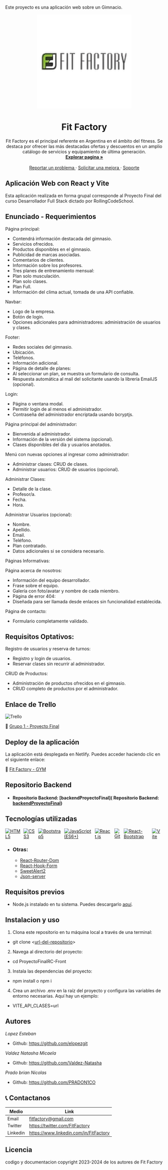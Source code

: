 Este proyecto es una aplicación web sobre un Gimnacio.

<div align= "center">
    <a href='https://fitfacory.netlify.app/'>
    <img src='./src//assets/logo.png' alt='Gaming Shop' width='300' />
    </a>
    <h1>Fit Factory</h1>
    <p>
    Fit Factory es el principal referente en Argentina en el ámbito del fitness. Se destaca por ofrecer las más destacadas ofertas y descuentos en un amplio catálogo de servicios y equipamiento de última generación.
    <br>
    <a href='https://fitfacory.netlify.app/'>
    <strong>Explorar pagina » </strong>
    </a>
    <br>
    <br>
    <a href='https://fitfacory.netlify.app/'>
    Reportar un problema
    </a>
    ·
    <a href='https://fitfacory.netlify.app/'>
    Solicitar una mejora
    </a>
    ·
    <a href='https://fitfacory.netlify.app/'>
    Soporte
    </a>
    </p>
</div>

## Aplicación Web con React y Vite

Esta aplicación realizada en forma grupal corresponde al Proyecto Final del curso Desarrollador Full Stack dictado por RollingCodeSchool.

## Enunciado - Requerimientos

Página principal:
   * Contendrá información destacada del gimnasio.
   * Servicios ofrecidos.
   * Productos disponibles en el gimnasio.
   * Publicidad de marcas asociadas.
   * Comentarios de clientes.
   * Información sobre los profesores.
   * Tres planes de entrenamiento mensual:
   * Plan solo musculación.
   * Plan solo clases.
   * Plan Full.
   * Información del clima actual, tomada de una API confiable.

Navbar:
   * Logo de la empresa.
   * Botón de login.
   * Opciones adicionales para administradores: administración de usuarios y clases.

Footer:
   * Redes sociales del gimnasio.
   * Ubicación.
   * Teléfonos.
   * Información adicional.
   * Página de detalle de planes:
   * Al seleccionar un plan, se muestra un formulario de consulta.
   * Respuesta automática al mail del solicitante usando la librería EmailJS (opcional).

Login:
   * Página o ventana modal.
   * Permitir login de al menos el administrador.
   * Contraseña del administrador encriptada usando bcryptjs.

Página principal del administrador:
   * Bienvenida al administrador.
   * Información de la versión del sistema (opcional).
   * Clases disponibles del día y usuarios anotados.

Menú con nuevas opciones al ingresar como administrador:
   * Administrar clases: CRUD de clases.
   * Administrar usuarios: CRUD de usuarios (opcional).

Administrar Clases:
   * Detalle de la clase.
   * Profesor/a.
   * Fecha.
   * Hora.

Administrar Usuarios (opcional):
   * Nombre.
   * Apellido.
   * Email.
   * Teléfono.
   * Plan contratado.
   * Datos adicionales si se considera necesario.

Páginas Informativas:

Página acerca de nosotros:
   * Información del equipo desarrollador.
   * Frase sobre el equipo.
   * Galería con foto/avatar y nombre de cada miembro.
   * Página de error 404:
   * Diseñada para ser llamada desde enlaces sin funcionalidad establecida.

Página de contacto:
   * Formulario completamente validado.

## Requisitos Optativos:

Registro de usuarios y reserva de turnos:
   * Registro y login de usuarios.
   * Reservar clases sin recurrir al administrador.

CRUD de Productos:
   * Administración de productos ofrecidos en el gimnasio.
   * CRUD completo de productos por el administrador.

## Enlace de Trello 

<img src="https://img.icons8.com/color/48/000000/trello.png" alt="Trello" title="Trello (para la gestión de proyectos)" width="48" height="48" style="margin-right: 10px"/>

🔗 [Grupo 1 - Proyecto Final](https://trello.com/b/IQmvvkkz/grupo1c89itpfinal)

## Deploy de la aplicación

La aplicación está desplegada en Netlify. Puedes acceder haciendo clic en el siguiente enlace:

🔗 [Fit Factory - GYM](https://fitfacory.netlify.app/)

## Repositorio Backend

* #### Repositorio Backend: [backendProyectoFinal]( Repositorio Backend: [backendProyectoFinal](https://github.com/PRADON1CO/ProyectoFinalBackend/tree/main))

## Tecnologías utilizadas

<div style="display: flex;">
  <a href="https://developer.mozilla.org/es/docs/Glossary/HTML5"><img src="https://img.icons8.com/color/48/000000/html-5--v1.png" alt="HTML5" title="HTML5" width="48" height="48" style="margin-right: 10px"/></a>
  <a href="https://developer.mozilla.org/es/docs/Web/CSS"><img src="https://img.icons8.com/color/48/000000/css3.png" alt="CSS3" title="CSS3" width="48" height="48" style="margin-right: 10px"/></a>
  <a href="https://getbootstrap.com/"><img src="https://img.icons8.com/color/48/000000/bootstrap.png" alt="Bootstrap5" title="Bootstrap5" width="48" height="48" style="margin-right: 10px"/></a>
  <a href="https://developer.mozilla.org/es/docs/Web/JavaScript"><img src="https://img.icons8.com/color/48/000000/javascript--v1.png" alt="JavaScript (ES6+)" title="JavaScript (ES6+)" width="48" height="48" style="margin-right: 10px"/></a>
  <a href="https://react.dev/"><img src="https://img.icons8.com/color/48/000000/react-native.png" alt="React.js" title="React.js" width="48" height="48" style="margin-right: 10px"/></a>
  <a href="https://git-scm.com/"><img src="https://img.icons8.com/color/48/000000/git.png" alt="Git" title="Git" width="48" height="48" style="margin-right: 10px"/></a>
  <a href="https://react-bootstrap.github.io/"> <img src="https://react-bootstrap.netlify.app/img/logo.svg" alt="React-Bootstrap" title="React-Bootstrap" title="Git" width="48" height="48" style="margin-right: 10px"/></a>
  <a href="https://vitejs.dev/"><img src="https://vitejs.dev/logo.svg" alt="Vite" title="Vite" width="50" style="margin-right: 10px"></a>
</div>

  * ### Otras:

    - [React-Router-Dom](https://reactrouter.com/en/main/start/tutorial) 
    - [React-Hook-Form](https://react-hook-form.com/get-started)
    - [SweetAlert2](https://sweetalert2.github.io/#download)
    - [Json-server](https://github.com/typicode/json-server)


## Requisitos previos

- Node.js instalado en tu sistema. Puedes descargarlo [aquí](https://nodejs.org/).

## Instalacion y uso

1. Clona este repositorio en tu máquina local a través de una terminal:

  * git clone <[url-del-repositorio](https://github.com/PRADON1CO/ProyectoFinalRC-Front.git)>

2. Navega al directorio del proyecto:

  * cd ProyectoFinalRC-Front

3. Instala las dependencias del proyecto:

  * npm install o npm i

4. Crea un archivo .env en la raíz del proyecto y configura las variables de entorno necesarias. Aquí hay un ejemplo:

* VITE_API_CLASES=url

## Autores

_Lopez Esteban_
- Github: https://github.com/elopezgit

_Valdez Natasha Micaela_

- Github: https://github.com/Valdez-Natasha

_Prado brian Nicolas_

- Github: https://github.com/PRADON1CO

## 📞 Contactanos

| Medio    | Link                                   |
| -------- | -------------------------------------- |
| Email    | fitfactory@gmail.com                   |
| Twitter  | https://twitter.com/FitFactory         |
| Linkedin | https://www.linkedin.com/in/FitFactory |

## Licencia

codigo y documentacion copyright 2023-2024 de los autores de Fit Factory



